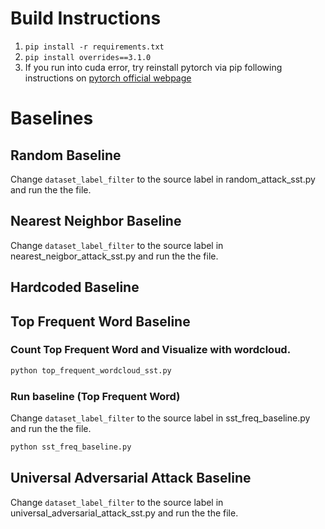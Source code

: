 # Build Instructions

1. `pip install -r requirements.txt`
2. `pip install overrides==3.1.0`
3. If you run into cuda error, try reinstall pytorch via pip following instructions on [pytorch official webpage](https://pytorch.org)

# Baselines

## Random Baseline
Change `dataset_label_filter` to the source label in random_attack_sst.py and run the the file.

## Nearest Neighbor Baseline
Change `dataset_label_filter` to the source label in nearest_neigbor_attack_sst.py and run the the file.

## Hardcoded Baseline

## Top Frequent Word Baseline
### Count Top Frequent Word and Visualize with wordcloud.
```python
python top_frequent_wordcloud_sst.py
```
### Run baseline (Top Frequent Word)
Change `dataset_label_filter` to the source label in sst_freq_baseline.py and run the the file.
```python
python sst_freq_baseline.py
```

## Universal Adversarial Attack Baseline
Change `dataset_label_filter` to the source label  in universal_adversarial_attack_sst.py and run the the file.
